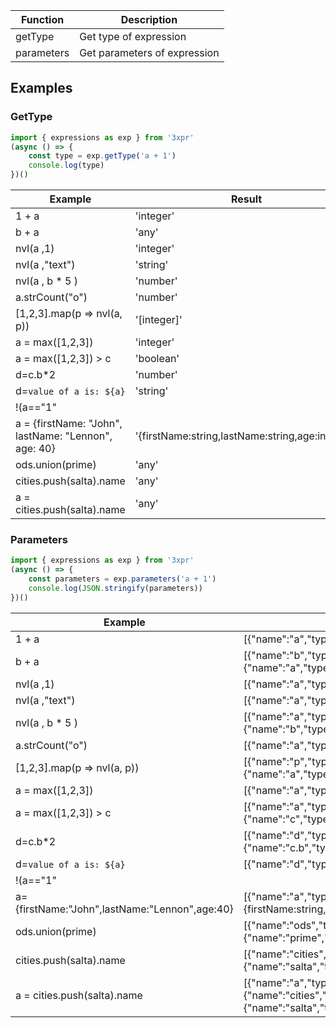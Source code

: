 |Function    	|Description                    |
|-------------|-------------------------------|
|getType			|	Get type of expression				|
|parameters		|	Get parameters of expression	|

## Examples

### GetType

```js
import { expressions as exp } from '3xpr'
(async () => {
	const type = exp.getType('a + 1')
	console.log(type)
})()
```

| Example                                   					| Result 																					|
|-----------------------------------------------------|-------------------------------------------------|
|1 + a																								|'integer'																				|
|b + a																								|'any'																						|
|nvl(a ,1)																						|'integer'																				|
|nvl(a ,"text")																				|'string'																					|
|nvl(a , b * 5 )																			|'number'																					|
|a.strCount("o")																			|'number'																					|
|[1,2,3].map(p => nvl(a, p))													|'[integer]'																			|
|a = max([1,2,3])																			|'integer'																				|
|a = max([1,2,3]) > c																	|'boolean'																				|
|d=c.b*2																							|'number'																					|
|d=`value of a is: ${a}`															|'string'																					|
|!(a=="1" || b>2)																			|'boolean'																				|
|a = {firstName: "John", lastName: "Lennon", age: 40}	|'{firstName:string,lastName:string,age:integer}'	|
|ods.union(prime)																			|'any'																						|
|cities.push(salta).name															|'any'																						|
|a = cities.push(salta).name													|'any'																						|

### Parameters

```js
import { expressions as exp } from '3xpr'
(async () => {
	const parameters = exp.parameters('a + 1')
	console.log(JSON.stringify(parameters))
})()
```

| Example                                   		| Result 																																|
|-----------------------------------------------|-----------------------------------------------------------------------|
|1 + a																					|[{"name":"a","type":"integer"}]																				|
|b + a																					|[{"name":"b","type":"any"},{"name":"a","type":"any"}]									|
|nvl(a ,1)																			|[{"name":"a","type":"integer"}]																				|
|nvl(a ,"text")																	|[{"name":"a","type":"string"}]																					|
|nvl(a , b * 5 )																|[{"name":"a","type":"number"},{"name":"b","type":"number"}]						|
|a.strCount("o")																|[{"name":"a","type":"string"}]																					|
|[1,2,3].map(p => nvl(a, p))										|[{"name":"p","type":"integer"},{"name":"a","type":"integer"}]					|
|a = max([1,2,3])																|[{"name":"a","type":"integer"}]																				|
|a = max([1,2,3]) > c														|[{"name":"a","type":"boolean"},{"name":"c","type":"integer"}]					|
|d=c.b*2|																				[{"name":"d","type":"number"},{"name":"c.b","type":"number"}]						|
|d=`value of a is: ${a}`												|[{"name":"d","type":"string"}]																					|
|!(a=="1" || b>2)																|[{"name":"a","type":"string"},{"name":"b","type":"integer"}]						|
|a={firstName:"John",lastName:"Lennon",age:40}	|[{"name":"a","type":"{firstName:string,lastName:string,age:integer}"}]	|
|ods.union(prime)																|[{"name":"ods","type":"any"},{"name":"prime","type":"any"}]						|
|cities.push(salta).name												|[{"name":"cities","type":"[{name:any}]"},{"name":"salta","type":"{name:any}"}]|
|a = cities.push(salta).name										|[{"name":"a","type":"any"},{"name":"cities","type":"[{name:any}]"},{"name":"salta","type":"{name:any}"}]|
